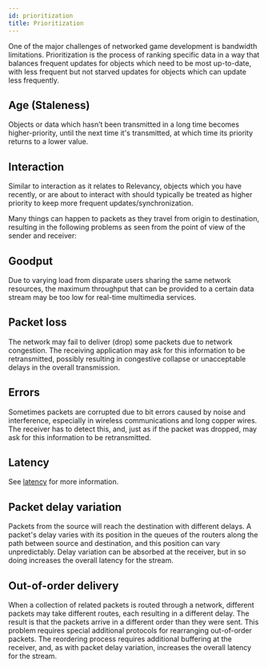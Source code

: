 ```yaml
---
id: prioritization
title: Prioritization
---
```


One of the major challenges of networked game development is bandwidth limitations. Prioritization is the process of ranking specific data in a way that balances frequent updates for objects which need to be most up-to-date, with less frequent but not starved updates for objects which can update less frequently.

## Age (Staleness)

Objects or data which hasn’t been transmitted in a long time becomes higher-priority, until the next time it's transmitted, at which time its priority returns to a lower value.

## Interaction

Similar to interaction as it relates to Relevancy, objects which you have recently, or are about to interact with should typically be treated as higher priority to keep more frequent updates/synchronization.

Many things can happen to packets as they travel from origin to destination, resulting in the following problems as seen from the point of view of the sender and receiver:

## Goodput

Due to varying load from disparate users sharing the same network resources, the maximum throughput that can be provided to a certain data stream may be too low for real-time multimedia services.

## Packet loss

The network may fail to deliver (drop) some packets due to network congestion. The receiving application may ask for this information to be retransmitted, possibly resulting in congestive collapse or unacceptable delays in the overall transmission.

## Errors

Sometimes packets are corrupted due to bit errors caused by noise and interference, especially in wireless communications and long copper wires. The receiver has to detect this, and, just as if the packet was dropped, may ask for this information to be retransmitted.

## Latency

See [latency](network-latency-management#latency) for more information.

## Packet delay variation

Packets from the source will reach the destination with different delays. A packet's delay varies with its position in the queues of the routers along the path between source and destination, and this position can vary unpredictably. Delay variation can be absorbed at the receiver, but in so doing increases the overall latency for the stream.

## Out-of-order delivery

When a collection of related packets is routed through a network, different packets may take different routes, each resulting in a different delay. The result is that the packets arrive in a different order than they were sent. This problem requires special additional protocols for rearranging out-of-order packets. The reordering process requires additional buffering at the receiver, and, as with packet delay variation, increases the overall latency for the stream.